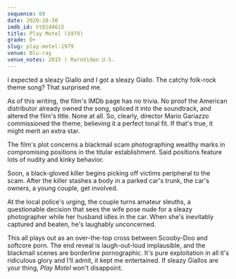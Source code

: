 ```yaml
---
sequence: 69
date: 2020-10-30
imdb_id: tt0148615
title: Play Motel (1979)
grade: D+
slug: play-motel-1979
venue: Blu-ray
venue_notes: 2015 | RaroVideo U.S.
---
```


I expected a sleazy Giallo and I got a sleazy Giallo. The catchy folk-rock theme song? That surprised me.

<!-- end -->

As of this writing, the film's IMDb page has no trivia. No proof the American distributor already owned the song, spliced it into the soundtrack, and altered the film's title. None at all. So, clearly, director Mario Gariazzo commissioned the theme, believing it a perfect tonal fit. If that's true, it might merit an extra star.

The film's plot concerns a blackmail scam photographing wealthy marks in compromising positions in the titular establishment. Said positions feature lots of nudity and kinky behavior.

Soon, a black-gloved killer begins picking off victims peripheral to the scam. After the killer stashes a body in a parked car's trunk, the car's owners, a young couple, get involved.

At the local police's urging, the couple turns amateur sleuths, a questionable decision that sees the wife pose nude for a sleazy photographer while her husband idles in the car. When she's inevitably captured and beaten, he's laughably unconcerned.

This all plays out as an over-the-top cross between Scooby-Doo and softcore porn. The end reveal is laugh-out-loud implausible, and the blackmail scenes are borderline pornographic. It's pure exploitation in all it's ridiculous glory and I'll admit, it kept me entertained. If sleazy Giallos are your thing, _Play Motel_ won't disappoint.